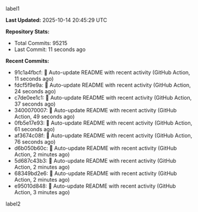 
label1 
<!-- ACTIVITY_START -->
**Last Updated:** 2025-10-14 20:45:29 UTC

**Repository Stats:**
- Total Commits: 95215
- Last Commit: 11 seconds ago

**Recent Commits:**
- 91c1a4fbcf: 🤖 Auto-update README with recent activity (GitHub Action, 11 seconds ago)
- fdcf5f9e9a: 🤖 Auto-update README with recent activity (GitHub Action, 24 seconds ago)
- c7de0ee1c1: 🤖 Auto-update README with recent activity (GitHub Action, 37 seconds ago)
- 3400070007: 🤖 Auto-update README with recent activity (GitHub Action, 49 seconds ago)
- 0fb5e17e93: 🤖 Auto-update README with recent activity (GitHub Action, 61 seconds ago)
- af3674c08f: 🤖 Auto-update README with recent activity (GitHub Action, 76 seconds ago)
- d6b050b60c: 🤖 Auto-update README with recent activity (GitHub Action, 2 minutes ago)
- 5d687c43b3: 🤖 Auto-update README with recent activity (GitHub Action, 2 minutes ago)
- 68349bd2e6: 🤖 Auto-update README with recent activity (GitHub Action, 2 minutes ago)
- e95010d848: 🤖 Auto-update README with recent activity (GitHub Action, 3 minutes ago)
<!-- ACTIVITY_END -->

label2
